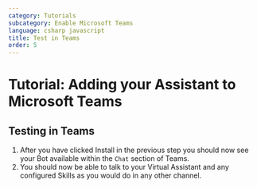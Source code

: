 ```yaml
---
category: Tutorials
subcategory: Enable Microsoft Teams
language: csharp javascript
title: Test in Teams
order: 5
---
```


# Tutorial: Adding your Assistant to Microsoft Teams

## Testing in Teams

1. After you have clicked Install in the previous step you should now see your Bot available within the `Chat` section of Teams.
2. You should now be able to talk to your Virtual Assistant and any configured Skills as you would do in any other channel.

